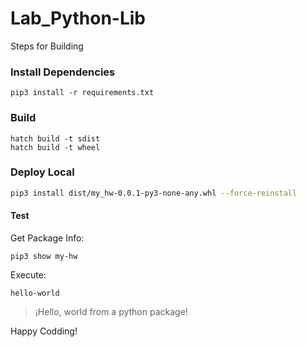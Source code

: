 # Lab_Python-Lib

Steps for Building

### Install Dependencies

```
pip3 install -r requirements.txt
```

### Build

```
hatch build -t sdist
hatch build -t wheel
```

### Deploy Local

```bash
pip3 install dist/my_hw-0.0.1-py3-none-any.whl --force-reinstall
```

#### Test

Get Package Info:

```
pip3 show my-hw
```

Execute:

```
hello-world
```

> ¡Hello, world from a python package!

Happy Codding!